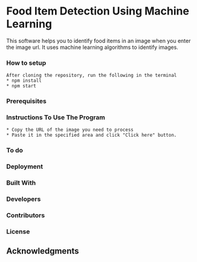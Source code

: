 ﻿# Food Item Detection Using Machine Learning


This software helps you to identify food items in an image when you enter the image url. It uses machine learning algorithms to identify images. 

### How to setup
```
After cloning the repository, run the following in the terminal
* npm install
* npm start

```
### Prerequisites

### Instructions To Use The Program
```
* Copy the URL of the image you need to process
* Paste it in the specified area and click "Click here" button.

```

### To do

### Deployment

### Built With

### Developers

### Contributors

### License

## Acknowledgments
